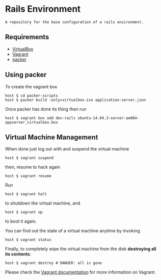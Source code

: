 # Rails Environment

```
A repository for the base configuration of a rails environment.
```

## Requirements
* [VirtualBox](https://www.virtualbox.org)
* [Vagrant](http://vagrantup.com)
* [packer](https://www.packer.io/)

## Using packer
To create the vagrant box

    host $ cd packer-scripts
    host $ packer build -only=virtualbox-iso application-server.json

Once packer has done its thing then run

    host $ vagrant box add dev-rails ubuntu-14.04.3-server-amd64-appserver_virtualbox.box

## Virtual Machine Management

When done just log out with and suspend the virtual machine

    host $ vagrant suspend

then, resume to hack again

    host $ vagrant resume

Run

    host $ vagrant halt

to shutdown the virtual machine, and

    host $ vagrant up

to boot it again.

You can find out the state of a virtual machine anytime by invoking

    host $ vagrant status

Finally, to completely wipe the virtual machine from the disk **destroying all its contents**:

    host $ vagrant destroy # DANGER: all is gone

Please check the [Vagrant documentation](http://docs.vagrantup.com/v2/) for more information on Vagrant.
